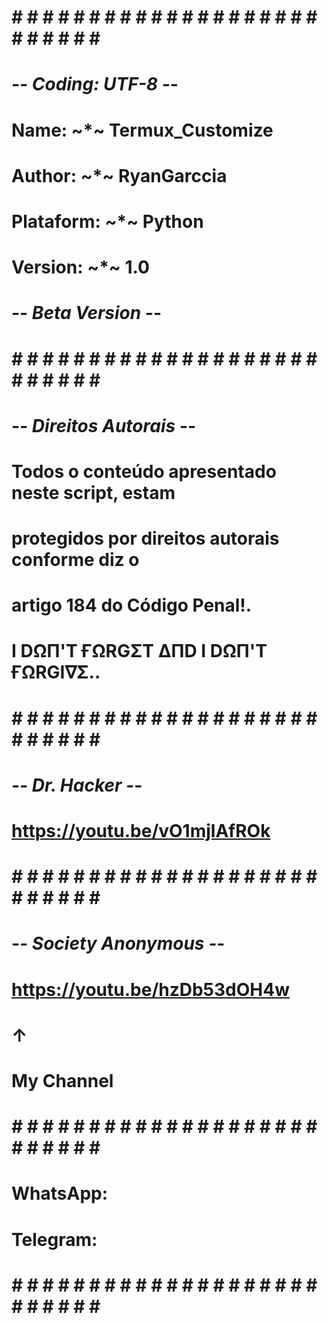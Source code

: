 # # # # # # # # # # # # # # # # # # # # # # # # # # # #
#                                                     #
#               -*- Coding: UTF-8 -*-                 #
#                                                     #
#   Name:            ~*~      Termux_Customize        #
#   Author:          ~*~      RyanGarccia             #
#   Plataform:       ~*~      Python                  #
#   Version:         ~*~      1.0                     #
#                                                     #
#                -*- Beta Version -*-                 #
#                                                     #
# # # # # # # # # # # # # # # # # # # # # # # # # # # #
#                                                     #
#              -*- Direitos Autorais -*-              #
#                                                     #
#  Todos o conteúdo apresentado neste script, estam   #
# protegidos por direitos autorais conforme diz o     #
# artigo 184 do Código Penal!.                        #
#                                                     #
#     I  DΩΠ'T  ҒΩRGΣT  ΔΠD  I  DΩΠ'T  ҒΩRGI∇Σ..      #
#                                                     #
# # # # # # # # # # # # # # # # # # # # # # # # # # # #
#                                                     #
#                 -*- Dr. Hacker -*-                  #
#                                                     #
#            https://youtu.be/vO1mjlAfROk             #
#                                                     #
# # # # # # # # # # # # # # # # # # # # # # # # # # # #
#                                                     #
#             -*- Society Anonymous -*-               #
#                                                     #
#            https://youtu.be/hzDb53dOH4w             #
#                          ↑                          #
#                     My Channel                      #
#                                                     #
# # # # # # # # # # # # # # # # # # # # # # # # # # # #
#                                                     #
# WhatsApp:
#                                                     #
# Telegram:
#                                                     #
# # # # # # # # # # # # # # # # # # # # # # # # # # # #

